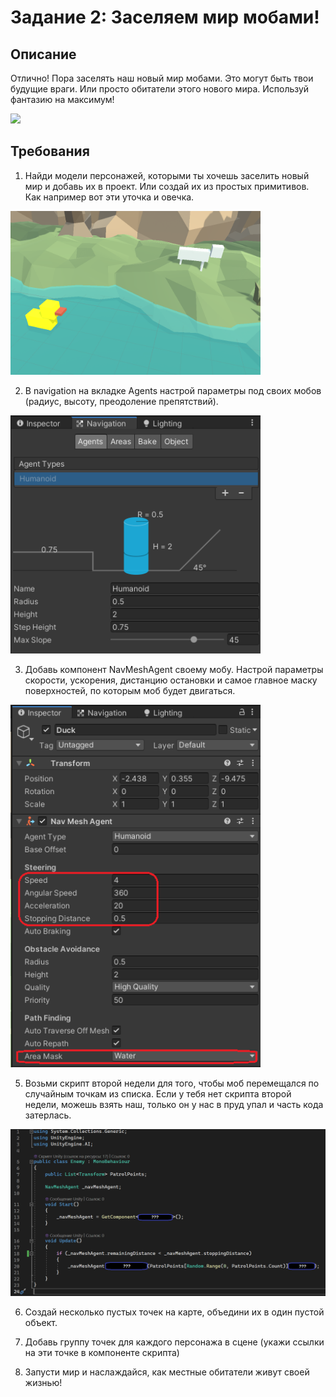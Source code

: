 # Задание 2: Заселяем мир мобами!

## Описание

Отлично! Пора заселять наш новый мир мобами. Это могут быть твои будущие враги. Или просто обитатели этого нового мира. Используй фантазию на максимум!

<img src="https://github.com/copetonrob/YP_Unity_M3_W4/blob/main/img/demo2.gif" width="800"/>

## Требования

1. Найди модели персонажей, которыми ты хочешь заселить новый мир и добавь их в проект. Или создай их из простых примитивов. Как например вот эти уточка и овечка.

<img src="https://github.com/copetonrob/YP_Unity_M3_W4/blob/main/img/duck.png" width="400"/>

2. В navigation на вкладке Agents настрой параметры под своих мобов (радиус, высоту, преодоление препятствий).

<img src="https://github.com/copetonrob/YP_Unity_M3_W4/blob/main/img/img_agent.png" width="400"/>

3. Добавь компонент NavMeshAgent своему мобу. Настрой параметры скорости, ускорения, дистанцию остановки и самое главное маску поверхностей, по которым моб будет двигаться.

<img src="https://github.com/copetonrob/YP_Unity_M3_W4/blob/main/img/img_nav.png" width="400"/>

5. Возьми скрипт второй недели для того, чтобы моб перемещался по случайным точкам из списка. Если у тебя нет скрипта второй недели, можешь взять наш, только он у нас в пруд упал и часть кода затерлась.

<img src="https://github.com/copetonrob/YP_Unity_M3_W4/blob/main/img/img_script.png" width="800"/>

6. Создай несколько пустых точек на карте, объедини их в один пустой объект.

7. Добавь группу точек для каждого персонажа в сцене (укажи ссылки на эти точке в компоненте скрипта)

8. Запусти мир и наслаждайся, как местные обитатели живут своей жизнью!